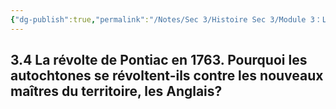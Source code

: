 ```yaml
---
{"dg-publish":true,"permalink":"/Notes/Sec 3/Histoire Sec 3/Module 3：La Conquête et le changement d'empire/3.4 Pontiac/"}
---
```



## 3.4 La révolte de Pontiac en 1763. Pourquoi les autochtones se révoltent-ils contre les nouveaux maîtres du territoire, les Anglais?

